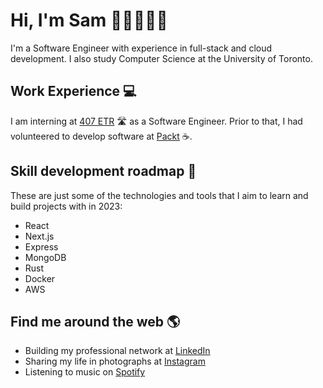 # Hi, I'm Sam 👋🏼👨🏻‍💻
I'm a Software Engineer with experience in full-stack and cloud development. I also study Computer Science at the University of Toronto.


## Work Experience :computer:
I am interning at [407 ETR](https://www.407etr.com/en/index.html) 🛣️ as a Software Engineer. Prior to that, I had volunteered to develop software at [Packt](packt.ca) ☕.


## Skill development roadmap 🌱
These are just some of the technologies and tools that I aim to learn and build projects with in 2023:

- React
- Next.js
- Express
- MongoDB
- Rust
- Docker
- AWS


## Find me around the web :earth_americas:
- Building my professional network at [LinkedIn](https://www.linkedin.com/in/chinghui/)
- Sharing my life in photographs at [Instagram](https://www.instagram.com/samhooey/)
- Listening to music on [Spotify](https://open.spotify.com/user/1279200303?si=1a20bb3d90154833)
